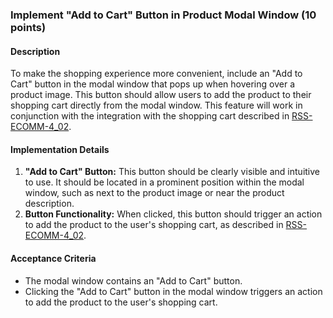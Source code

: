 ### Implement "Add to Cart" Button in Product Modal Window (10 points)

#### Description

To make the shopping experience more convenient, include an "Add to Cart" button in the modal window that pops up when hovering over a product image. This button should allow users to add the product to their shopping cart directly from the modal window. This feature will work in conjunction with the integration with the shopping cart described in [RSS-ECOMM-4_02](./Sprint4/RSS-ECOMM-4_02.md).

#### Implementation Details

1. **"Add to Cart" Button:** This button should be clearly visible and intuitive to use. It should be located in a prominent position within the modal window, such as next to the product image or near the product description.
2. **Button Functionality:** When clicked, this button should trigger an action to add the product to the user's shopping cart, as described in [RSS-ECOMM-4_02](./Sprint4/RSS-ECOMM-4_02.md).

#### Acceptance Criteria

- The modal window contains an "Add to Cart" button.
- Clicking the "Add to Cart" button in the modal window triggers an action to add the product to the user's shopping cart.

